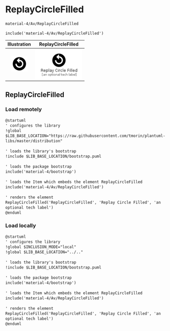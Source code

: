 # ReplayCircleFilled


```text
material-4/Av/ReplayCircleFilled
```

```text
include('material-4/Av/ReplayCircleFilled')
```



| Illustration | ReplayCircleFilled |
| :---: | :---: |
| ![illustration for Illustration](../../material-4/Av/ReplayCircleFilled.png) | ![illustration for ReplayCircleFilled](../../material-4/Av/ReplayCircleFilled.Local.png) |




## ReplayCircleFilled

### Load remotely
```plantuml
@startuml
' configures the library
!global $LIB_BASE_LOCATION="https://raw.githubusercontent.com/tmorin/plantuml-libs/master/distribution"

' loads the library's bootstrap
!include $LIB_BASE_LOCATION/bootstrap.puml

' loads the package bootstrap
include('material-4/bootstrap')

' loads the Item which embeds the element ReplayCircleFilled
include('material-4/Av/ReplayCircleFilled')

' renders the element
ReplayCircleFilled('ReplayCircleFilled', 'Replay Circle Filled', 'an optional tech label')
@enduml
```

### Load locally
```plantuml
@startuml
' configures the library
!global $INCLUSION_MODE="local"
!global $LIB_BASE_LOCATION="../.."

' loads the library's bootstrap
!include $LIB_BASE_LOCATION/bootstrap.puml

' loads the package bootstrap
include('material-4/bootstrap')

' loads the Item which embeds the element ReplayCircleFilled
include('material-4/Av/ReplayCircleFilled')

' renders the element
ReplayCircleFilled('ReplayCircleFilled', 'Replay Circle Filled', 'an optional tech label')
@enduml
```

